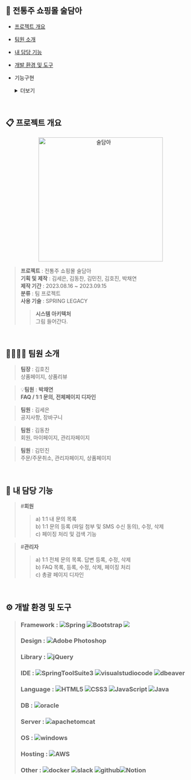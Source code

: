 ## 🍶  전통주 쇼핑몰 술담아
- [프로젝트 개요](#프로젝트-개요)
- [팀원 소개](#팀원-소개)
- [내 담당 기능](#내-담당-기능)
- [개발 환경 및 도구](#개발-환경-및-도구)
- 기능구현
    <details><summary>더보기
    </summary>     
       
        1) 회원
           1-1. 전체적인 화면
           1-2. FAQ 목록
           1-3. 1:1 내 문의 목록
           1-4. 1:1 내 문의 등록, 수정, 삭제
           1-5. 리뷰 Best 4 추천 상품 

        2. 관리자
           2-1. FAQ 목록
           2-2. FAQ 등록, 수정, 삭제
           2-3. 1:1 사용자 문의 목록
           2-4. 답변 등록, 수정, 삭제
           2-5 전체 화면 디자인

    </details>

<br>

## 📋 프로젝트 개요
<p align="center"><img width="330" alt="술담아" src="https://github.com/koehdcks/Sul/assets/68891642/05326e06-86e5-4a4b-9b96-e2727eaee1c9"></p>

> **프로젝트** : 전통주 쇼핑몰 술담아  
> **기획 및 제작** : 김세은, 김동찬, 김민진, 김호진, 박채연  
> **제작 기간** : 2023.08.16 ~ 2023.09.15  
> **분류** : 팀 프로젝트  
> **사용 기술** : SPRING LEGACY  
>> **시스템 아키텍처**   
그림 들어간다.

<br>

## 👨‍👩‍👧‍👦 팀원 소개
> **팀장** : 김호진  
> 상품페이지, 상품리뷰  

> 💡**팀원** : **박채연**  
> **FAQ / 1:1 문의, 전체페이지 디자인**

> **팀원** : 김세은  
> 공지사항, 장바구니

> **팀원** : 김동찬  
>회원, 마이페이지, 관리자페이지

> **팀원** : 김민진  
>주문/주문취소, 관리자페이지, 상품페이지

<br>

## 🤠 내 담당 기능
> #**회원**   
>>a) 1:1 내 문의 목록  
>>b) 1:1 문의 등록 (파일 첨부 및 SMS 수신 동의), 수정, 삭제  
>>c) 페이징 처리 및 검색 기능

> #**관리자**   
>> a) 1:1 전체 문의 목록. 답변 등록, 수정, 삭제  
>> b) FAQ 목록, 등록, 수정, 삭제, 페이징 처리  
>> c) 총괄 페이지 디자인

<br>

## ⚙️ 개발 환경 및 도구

> ### Framework  :  ![Spring](https://img.shields.io/badge/spring-%236DB33F.svg?style=for-the-badge&logo=spring&logoColor=white)  ![Bootstrap](https://img.shields.io/badge/bootstrap-%238511FA.svg?style=for-the-badge&logo=bootstrap&logoColor=white) <img src="https://img.shields.io/badge/MyBatis-000000?style=for-the-badge&logo=MyBatis&logoColor=white"> 
> ### Design  : ![Adobe Photoshop](https://img.shields.io/badge/adobe%20photoshop-%2331A8FF.svg?style=for-the-badge&logo=adobe%20photoshop&logoColor=white)
> ### Library : ![jQuery](https://img.shields.io/badge/jquery-%230769AD.svg?style=for-the-badge&logo=jquery&logoColor=white)
> ### IDE  : ![SpringToolSuite3](https://img.shields.io/badge/SpringToolSuite3-6DB33F.svg?style=for-the-badge&logo=spring&logoColor=white) ![visualstudiocode](https://img.shields.io/badge/visualstudiocode-007ACC.svg?style=for-the-badge&logo=visualstudiocode&logoColor=white) ![dbeaver](https://img.shields.io/badge/dbeaver-382923.svg?style=for-the-badge&logo=dbeaver&logoColor=white) 
> ### Language  : ![HTML5](https://img.shields.io/badge/html5-%23E34F26.svg?style=for-the-badge&logo=html5&logoColor=white) ![CSS3](https://img.shields.io/badge/css3-%231572B6.svg?style=for-the-badge&logo=css3&logoColor=white) ![JavaScript](https://img.shields.io/badge/javascript-%23323330.svg?style=for-the-badge&logo=javascript&logoColor=%23F7DF1E) ![Java](https://img.shields.io/badge/java-FF0000.svg?style=for-the-badge&logo=java&logoColor=white) 
> ### DB : ![oracle](https://img.shields.io/badge/oracle-F80000.svg?style=for-the-badge&logo=oracle&logoColor=white)
> ### Server :  ![apachetomcat](https://img.shields.io/badge/apachetomcat-F8DC75.svg?style=for-the-badge&logo=apachetomcat&logoColor=white)
> ### OS  : ![windows](https://img.shields.io/badge/windows-0078D4.svg?style=for-the-badge&logo=windows&logoColor=white)
> ### Hosting : ![AWS](https://img.shields.io/badge/aws-232F3E.svg?style=for-the-badge&logo=amazonaws&logoColor=white)
> ### Other :  ![docker](https://img.shields.io/badge/docker-2496ED.svg?style=for-the-badge&logo=docker&logoColor=white) ![slack](https://img.shields.io/badge/slack-4A154B.svg?style=for-the-badge&logo=slack&logoColor=white) ![github](https://img.shields.io/badge/github-181717.svg?style=for-the-badge&logo=github&logoColor=white)![Notion](https://img.shields.io/badge/Notion-%23000000.svg?style=for-the-badge&logo=notion&logoColor=white)


<br>

